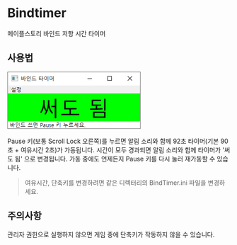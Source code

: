 # Bindtimer
메이플스토리 바인드 저항 시간 타이머

## 사용법
![이미지](./img/readme.png)

Pause 키(보통 Scroll Lock 오른쪽)를 누르면 알림 소리와 함께 92초 타이머(기본 90초 + 여유시간 2초)가 가동됩니다. 시간이 모두 경과되면 알림 소리와 함께 타이머가 '써도 됨' 으로 변경됩니다. 가동 중에도 언제든지 Pause 키를 다시 눌러 재가동할 수 있습니다.
> 여유시간, 단축키를 변경하려면 같은 디렉터리의 BindTimer.ini 파일을 변경하세요.

## 주의사항
관리자 권한으로 실행하지 않으면 게임 중에 단축키가 작동하지 않을 수 있습니다.

